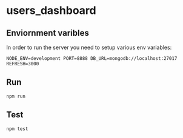 # users_dashboard

## Enviornment varibles ##

In order to run the server you need to setup various env variables:

`NODE_ENV=development
PORT=8888
DB_URL=mongodb://localhost:27017
REFRESH=3000`

## Run ##

`npm run`

## Test ##

`npm test`